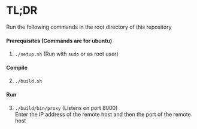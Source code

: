 # TL;DR

Run the following commands in the root directory of this repository

#### Prerequisites (Commands are for ubuntu)
1. `./setup.sh` (Run with `sudo` or as root user)

#### Compile
2. `./build.sh`

#### Run
3. `./build/bin/proxy` (Listens on port 8000)  
Enter the IP address of the remote host and then the port of the remote host



